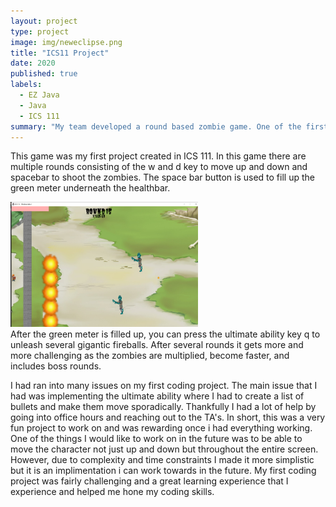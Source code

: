 ```yaml
---
layout: project
type: project
image: img/neweclipse.png
title: "ICS11 Project"
date: 2020
published: true
labels:
  - EZ Java
  - Java
  - ICS 111
summary: "My team developed a round based zombie game. One of the first coding projects."
---
```





This game was my first project created in ICS 111. In this game there are multiple rounds consisting of the w and d key to move up and down and spacebar to shoot the zombies. The space bar button is used to fill up the green meter underneath the healthbar.
<div class="text-center p-4">
  <img width="300px" height="200px" src="../img/bosspic.png" class="img-thumbnail" >
</div> After the green meter is filled up, you can press the ultimate ability key q to unleash several gigantic fireballs. After several rounds it gets more and more challenging as the zombies are multiplied, become faster, and includes boss rounds. 

I had ran into many issues on my first coding project. The main issue that I had was implementing the ultimate ability where I had to create a list of bullets and make them move sporadically. Thankfully I had a lot of help by going into office hours and reaching out to the TA's. In short, this was a very fun project to work on and was rewarding once i had everything working. One of the things I would like to work on in the future was to be able to move the character not just up and down but throughout the entire screen. However, due to complexity and time constraints I made it more simplistic but it is an implimentation i can work towards in the future. My first coding project was fairly challenging and a great learning experience that I experience and helped me hone my coding skills. 


```


